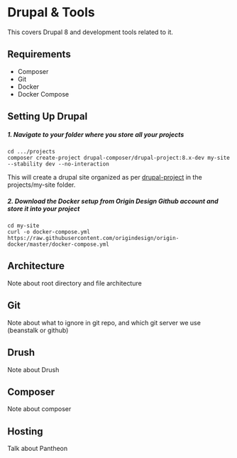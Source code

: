# Drupal & Tools

This covers Drupal 8 and development tools related to it.

## Requirements
- Composer
- Git
- Docker
- Docker Compose

## Setting Up Drupal

##### 1. Navigate to your folder where you store all your projects
```shell
cd .../projects
composer create-project drupal-composer/drupal-project:8.x-dev my-site --stability dev --no-interaction
```
This will create a drupal site organized as per [drupal-project](https://github.com/drupal-composer/drupal-project) in the projects/my-site folder.

##### 2. Download the Docker setup from Origin Design Github account and store it into your project
```shell
cd my-site
curl -o docker-compose.yml https://raw.githubusercontent.com/origindesign/origin-docker/master/docker-compose.yml
```

## Architecture

Note about root directory and file architecture

## Git

Note about what to ignore in git repo, and which git server we use (beanstalk or github)

## Drush

Note about Drush

## Composer

Note about composer

## Hosting

Talk about Pantheon
